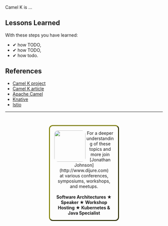 
Camel K is ...

## Lessons Learned ##

With these steps you have learned:

- &#x2714; how TODO,
- &#x2714; how TODO,
- &#x2714; how todo.

## References ##

- [Camel K project](https://github.com/apache/camel-k)
- [Camel K article](https://www.nicolaferraro.me/2018/10/15/introducing-camel-k/)
- [Apache Camel](https://github.com/apache/camel)
- [Knative](https://github.com/knative/docs/)
- [Istio](https://istio.io/)

------
<p style="text-align: center; padding: 1em; margin: 3em; margin-left: 10em; margin-right: 10em; border-; 1px; border-color: olive;  border-radius: 12px; border-style:outset">
<img align="left" src="./assets/jonathan-johnson.jpg" width="100" style="border-radius: 12px">
For a deeper understanding of these topics and more join <br>[Jonathan Johnson](http://www.dijure.com)<br> at various conferences, symposiums, workshops, and meetups.
<br><br>
<b>Software Architectures ★ Speaker ★ Workshop Hosting ★ Kubernetes & Java Specialist</b>
</p>

